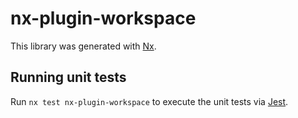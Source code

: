 # nx-plugin-workspace

This library was generated with [Nx](https://nx.dev).

## Running unit tests

Run `nx test nx-plugin-workspace` to execute the unit tests via [Jest](https://jestjs.io).
